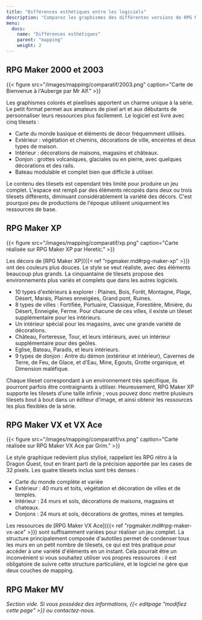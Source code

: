 ```yaml
---
title: "Différences esthétiques entre les logiciels"
description: "Comparez les graphismes des différentes versions de RPG Maker. Choisissez le style graphique qui correspond le mieux à votre jeu."
menu:
  docs:
    name: "Différences esthétiques"
    parent: "mapping"
    weight: 2
---
```


## RPG Maker 2000 et 2003

{{< figure src="/images/mapping/comparatif/2003.png" caption="Carte de Bienvenue à l'Auberge par Mr Alf." >}}

Les graphismes colorés et pixellisés apportent un charme unique à la série. Le petit format permet aux amateurs de pixel art et aux débutants de personnaliser leurs ressources plus facilement. Le logiciel est livré avec cinq tilesets :

- Carte du monde basique et éléments de décor fréquemment utilisés.
- Extérieur : végétation et chemins, décorations de ville, enceintes et deux types de maison.
- Intérieur : décorations de maisons, magasins et châteaux.
- Donjon : grottes volcaniques, glaciales ou en pierre, avec quelques décorations et des rails.
- Bateau modulable et complet bien que difficile à utiliser.

Le contenu des tilesets est cependant très limité pour produire un jeu complet. L'espace est rempli par des éléments récopiés dans deux ou trois tilesets différents, diminuant considérablement la variété des décors. C'est pourquoi peu de productions de l'époque utilisent uniquement les ressources de base.

## RPG Maker XP

{{< figure src="/images/mapping/comparatif/xp.png" caption="Carte réalisée sur RPG Maker XP par Heretic." >}}

Les décors de [RPG Maker XP]({{< ref "rpgmaker.md#rpg-maker-xp" >}}) ont des couleurs plus douces. Le style se veut réaliste, avec des éléments beaucoup plus grands. La cinquantaine de tilesets propose des environnements plus variés et complets que dans les autres logiciels.

- 10 types d'extérieurs à explorer : Plaines, Bois, Forêt, Montagne, Plage, Désert, Marais, Plaines enneigées, Grand pont, Ruines.
- 8 types de villes : Fortifiée, Portuaire, Classique, Forestière, Minière, du Désert, Enneigée, Ferme. Pour chacune de ces villes, il existe un tileset supplémentaire pour les intérieurs.
- Un intérieur spécial pour les magasins, avec une grande variété de décorations.
- Château, Forteresse, Tour, et leurs intérieurs, avec un intérieur supplémentaire pour des geôles.
- Eglise, Bateau, Paradis, et leurs intérieurs.
- 9 types de donjon : Antre du démon (extérieur et intérieur), Cavernes de Terre, de Feu, de Glace, et d'Eau, Mine, Egouts, Grotte organique, et Dimension maléfique.

Chaque tileset correspondant à un environnement très spécifique, ils pourront parfois être contraignants à utiliser. Heureusement, RPG Maker XP supporte les tilesets d'une taille infinie ; vous pouvez donc mettre plusieurs tilesets bout à bout dans un éditeur d'image, et ainsi obtenir les ressources les plus flexibles de la série.

## RPG Maker VX et VX Ace

{{< figure src="/images/mapping/comparatif/vx.png" caption="Carte réalisée sur RPG Maker VX Ace par Grim." >}}

Le style graphique redevient plus stylisé, rappelant les RPG rétro à la Dragon Quest, tout en tirant parti de la précision apportée par les cases de 32 pixels. Les quatre tilesets inclus sont très denses :

- Carte du monde complète et variée
- Extérieur : 40 murs et toits, végétation et décoration de villes et de temples.
- Intérieur : 24 murs et sols, décorations de maisons, magasins et chateaux.
- Donjons : 24 murs et sols, décorations de grottes, mines et temples.

Les ressources de [RPG Maker VX Ace]({{< ref "rpgmaker.md#rpg-maker-vx-ace" >}}) sont suffisamment variées pour réaliser un jeu complet. La structure principalement composée d'autotiles permet de condenser tous les murs en un petit nombre de tilesets, ce qui est très pratique pour accéder à une variété d'éléments en un instant. Cela pourrait être un inconvénient si vous souhaitez utiliser vos propres ressources : il est obligatoire de suivre cette structure particulière, et le logiciel ne gère que deux couches de mapping.

## RPG Maker MV

*Section vide. Si vous possédez des informations, {{< editpage "modifiez cette page" >}} ou contactez-nous.*
